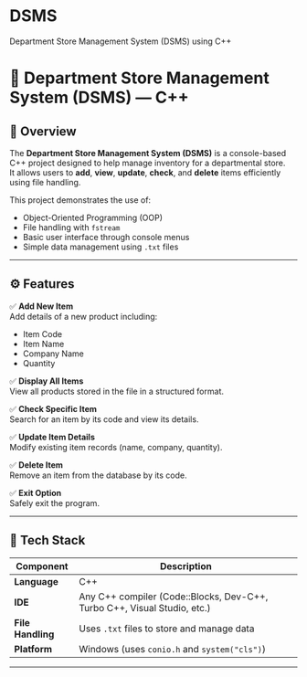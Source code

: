# DSMS
Department Store Management System (DSMS) using C++
# 🏪 Department Store Management System (DSMS) — C++

## 📘 Overview
The **Department Store Management System (DSMS)** is a console-based C++ project designed to help manage inventory for a departmental store.  
It allows users to **add**, **view**, **update**, **check**, and **delete** items efficiently using file handling.

This project demonstrates the use of:
- Object-Oriented Programming (OOP)
- File handling with `fstream`
- Basic user interface through console menus
- Simple data management using `.txt` files

---

## ⚙️ Features

✅ **Add New Item**  
Add details of a new product including:
- Item Code
- Item Name
- Company Name
- Quantity

✅ **Display All Items**  
View all products stored in the file in a structured format.

✅ **Check Specific Item**  
Search for an item by its code and view its details.

✅ **Update Item Details**  
Modify existing item records (name, company, quantity).

✅ **Delete Item**  
Remove an item from the database by its code.

✅ **Exit Option**  
Safely exit the program.

---

## 🧩 Tech Stack

| Component | Description |
|------------|-------------|
| **Language** | C++ |
| **IDE** | Any C++ compiler (Code::Blocks, Dev-C++, Turbo C++, Visual Studio, etc.) |
| **File Handling** | Uses `.txt` files to store and manage data |
| **Platform** | Windows (uses `conio.h` and `system("cls")`) |

---
